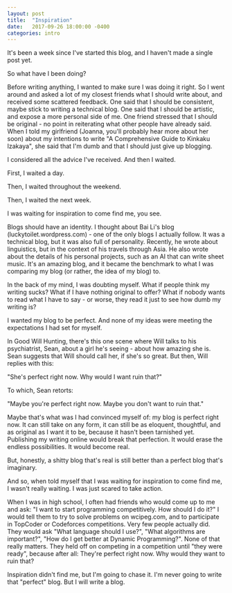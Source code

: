 ```yaml
---
layout: post
title:  "Inspiration"
date:   2017-09-26 18:00:00 -0400
categories: intro
---
```


It's been a week since I've started this blog, and I haven't made a single post yet. 

So what have I been doing?

Before writing anything, I wanted to make sure I was doing it right. So I went around and asked a lot of my closest friends what I should write about, and received some scattered feedback. One said that I should be consistent, maybe stick to writing a technical blog. One said that I should be artistic, and expose a more personal side of me. One friend stressed that I should be original - no point in reiterating what other people have already said. When I told my girlfriend (Joanna, you'll probably hear more about her soon) about my intentions to write "A Comprehensive Guide to Kinkaku Izakaya", she said that I'm dumb and that I should just give up blogging.

I considered all the advice I've received. And then I waited.

First, I waited a day.

Then, I waited throughout the weekend. 

Then, I waited the next week.

I was waiting for inspiration to come find me, you see. 

Blogs should have an identity. I thought about Bai Li's blog (luckytoilet.wordpress.com) - one of the only blogs I actually follow. It was a technical blog, but it was also full of personality. Recently, he wrote about linguistics, but in the context of his travels through Asia. He also wrote about the details of his personal projects, such as an AI that can write sheet music. It's an amazing blog, and it became the benchmark to what I was comparing my blog (or rather, the idea of my blog) to.

In the back of my mind, I was doubting myself. What if people think my writing sucks? What if I have nothing original to offer? What if nobody wants to read what I have to say - or worse, they read it just to see how dumb my writing is?

I wanted my blog to be perfect. And none of my ideas were meeting the expectations I had set for myself.

In Good Will Hunting, there's this one scene where Will talks to his psychiatrist, Sean, about a girl he's seeing - about how amazing she is. Sean suggests that Will should call her, if she's so great. But then, Will replies with this:

"She's perfect right now. Why would I want ruin that?"

To which, Sean retorts:

"Maybe you're perfect right now. Maybe you don't want to ruin that."

Maybe that's what was I had convinced myself of: my blog is perfect right now. It can still take on any form, it can still be as eloquent, thoughtful, and as original as I want it to be, because it hasn't been tarnished yet. Publishing my writing online would break that perfection. It would erase the endless possibilities. It would become real.

But, honestly, a shitty blog that's real is still better than a perfect blog that's imaginary.

And so, when told myself that I was waiting for inspiration to come find me, I wasn't really waiting. I was just scared to take action.

When I was in high school, I often had friends who would come up to me and ask: "I want to start programming competitively. How should I do it?" I would tell them to try to solve problems on wcipeg.com, and to participate in TopCoder or Codeforces competitions. Very few people actually did. They would ask "What language should I use?", "What algorithms are important?", "How do I get better at Dynamic Programming?". None of that really matters. They held off on competing in a competition until "they were ready", because after all: They're perfect right now. Why would they want to ruin that?

Inspiration didn't find me, but I'm going to chase it. I'm never going to write that "perfect" blog. But I will write a blog.



